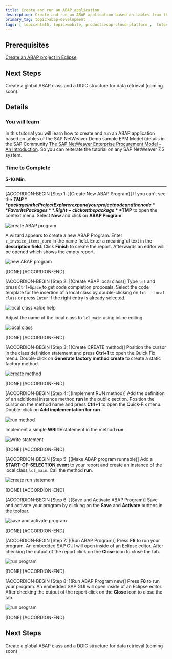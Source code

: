 ```yaml
---
title: Create and run an ABAP application
description: Create and run an ABAP application based on tables from the sample EPM data model.
primary_tag: topic>abap-development
tags: [ topic>html5, topic>mobile, products>sap-cloud-platform ,  tutorial>beginner, topic>sapui5, topic>t1, topic>t2, topic>t3]
---
```

  
## Prerequisites  
[Create an ABAP project in Eclipse](http://www.sap.com/developer/tutorials/abap-create-project.html)


## Next Steps
 Create a global ABAP class and a DDIC structure for data retrieval (coming soon).
 
## Details
### You will learn  
In this tutorial you will learn how to create and run an ABAP application based on tables of the SAP NetWeaver Demo sample EPM Model (details in the SAP Community [The SAP NetWeaver Enterprise Procurement Model – An Introduction](https://archive.sap.com/documents/docs/DOC-31458). So you can reiterate the tutorial on any SAP NetWeaver 7.5 system.  
 

### Time to Complete
**5-10 Min**.

---

  
 
[ACCORDION-BEGIN [Step 1: ](Create New ABAP Program)]
If you can't see the **$TMP** package in the Project Explorer expand your project node and the node **Favorite Packages**. Right-click on the package **$TMP** to open the context menu. Select **New** and click on **ABAP Program**.

![create ABAP program](abap-03-1.png)

A wizard appears to create a new ABAP Program. Enter  `z_invoice_items_euro` in the name field. Enter a meaningful text in the **description field**. Click **Finish** to create the report. Afterwards an editor will be opened which shows the empty report.

![new ABAP program](abap-03-2.png)

[DONE]
[ACCORDION-END]

[ACCORDION-BEGIN [Step 2: ](Create ABAP local class)]
Type `lcl` and press `Ctrl+Space` to get code completion proposals. Select the code template for the insertion of a local class by double-clicking on `lcl - Local class` or press `Enter` if the right entry is already selected.

![local class value help](abap-03-3.png)

Adjust the name of the local class to `lcl_main` using inline editing.

![local class](abap-03-4.png)

[DONE]
[ACCORDION-END]


[ACCORDION-BEGIN [Step 3: ](Create CREATE method)]
Position the cursor in the class definition statement and press **Ctrl+1** to open the Quick Fix menu. Double-click on **Generate factory method create** to create a static factory method.

![create method](abap-03-5.png)

[DONE]
[ACCORDION-END]


[ACCORDION-BEGIN [Step 4: ](Implement RUN method)]
Add the definition of an additional instance method **run** in the public section. Position the cursor on the method name and press **Ctrl+1** to open the Quick-Fix menu. Double-click on **Add implementation for run**.

![run method](abap-03-6.png)

Implement a simple **WRITE** statement in the method **run**.

![write statement](abap-03-7.png)

[DONE]
[ACCORDION-END]

[ACCORDION-BEGIN [Step 5: ](Make ABAP program runnable)]
Add a **START-OF-SELECTION event** to your report and create an instance of the local class `lcl_main`. Call the method **run**.

![create run statement](abap-03-8.png)

[DONE]
[ACCORDION-END]

[ACCORDION-BEGIN [Step 6: ](Save and Activate ABAP Program)]
Save and activate your program by clicking on the **Save** and **Activate** buttons in the toolbar.

![save and activate program](abap-03-9.png)

[DONE]
[ACCORDION-END]

[ACCORDION-BEGIN [Step 7: ](Run ABAP Program)]
Press **F8** to run your program. An embedded SAP GUI will open inside of an Eclipse editor. After checking the output of the report click on the **Close** icon   to close the tab.

![run program](abap-03-10.png)

[DONE]
[ACCORDION-END]

[ACCORDION-BEGIN [Step 8: ](Run ABAP Program new)]
Press **F8** to run your program. An embedded SAP GUI will open inside of an Eclipse editor. After checking the output of the report click on the **Close** icon   to close the tab.

![run program](abap-03-10.png)

[DONE]
[ACCORDION-END]

## Next Steps
Create a global ABAP class and a DDIC structure for data retrieval (coming soon)
